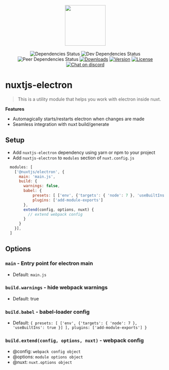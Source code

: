<p align="center">
  <img width="128" src="https://i.imgur.com/sY8LqKi.png">
  <br><br>
  <img src="https://david-dm.org/nurdism/nuxtjs-electron/status.svg" alt="Dependencies Status">
  <img src="https://david-dm.org/nurdism/nuxtjs-electron/dev-status.svg" alt="Dev Dependencies Status">
  <img src="https://david-dm.org/nurdism/nuxtjs-electron/peer-status.svg" alt="Peer Dependencies Status">
  <a href="https://www.npmjs.com/package/nuxtjs-electron"><img src="https://img.shields.io/npm/dm/nuxtjs-electron.svg" alt="Downloads"></a>
  <a href="https://www.npmjs.com/package/nuxtjs-electron"><img src="https://img.shields.io/npm/v/nuxtjs-electron.svg" alt="Version"></a>
  <a href="https://www.npmjs.com/package/nuxtjs-electron"><img src="https://img.shields.io/npm/l/nuxtjs-electron.svg" alt="License"></a>
  <a href="https://discord.gg/Kzkd6V3" ><img src="https://img.shields.io/badge/chat-on%20discord-blue.svg" alt="Chat on discord"><a/>
</p>

# nuxtjs-electron

> This is a utility module that helps you work with electron inside nuxt.

**Features**
- Automagically starts/restarts electron when changes are made
- Seamless integration with nuxt build/generate

## Setup
- Add `nuxtjs-electron` dependency using yarn or npm to your project
- Add `nuxtjs-electron` to `modules` section of `nuxt.config.js`
```js
  modules: [
    ['@nuxtjs/electron', {
      main: 'main.js',
      build: {
        warnings: false,
        babel: {
            presets: [ ['env', {'targets': { 'node': 7 }, 'useBuiltIns': true }] ],
            plugins: ['add-module-exports']
        },
        extend(config, options, nuxt) {
          // extend webpack config
        }
      }
    }],
  ]
````

## Options

### `main` - Entry point for electron main
  - Default: `main.js`

### `build.warnings` - hide webpack warnings
  - Default: true

### `build.babel` - babel-loader config
  - Default: `{ presets: [ ['env', {'targets': { 'node': 7 }, 'useBuiltIns': true }] ], plugins: ['add-module-exports'] }`

### `build.extend(config, options, nuxt)` - webpack config
  - @config: `webpack config object`
  - @options: `module options object`
  - @nuxt: `nuxt.options object`
